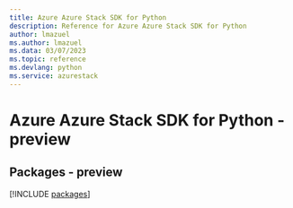 ```yaml
---
title: Azure Azure Stack SDK for Python
description: Reference for Azure Azure Stack SDK for Python
author: lmazuel
ms.author: lmazuel
ms.data: 03/07/2023
ms.topic: reference
ms.devlang: python
ms.service: azurestack
---
```

# Azure Azure Stack SDK for Python - preview
## Packages - preview
[!INCLUDE [packages](azure-stack-index.md)]